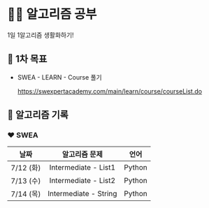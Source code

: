 # 👩‍💻 알고리즘 공부
  1일 1알고리즘 생활화하기!



## 📌 1차 목표

- SWEA - LEARN - Course 풀기

  https://swexpertacademy.com/main/learn/course/courseList.do



## 📅 알고리즘 기록

### ❤ SWEA

|   날짜    |                        알고리즘 문제                         |        언어        |
| :-------: | :----------------------------------------------------------: | :----------------: |
| 7/12 (화) |                     Intermediate - List1                     |       Python       |
| 7/13 (수) |                     Intermediate - List2                     |       Python       |
| 7/14 (목) |                     Intermediate - String                    |       Python       |